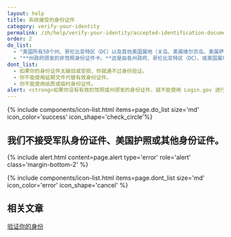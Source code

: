 ```yaml
---
layout: help
title: 系统接受的身份证件
category: verify-your-identity
permalink: /zh/help/verify-your-identity/accepted-identification-documents/
order: 2
do_list:
  - "美国所有50个州、哥伦比亚特区（DC）以及其他美国属地（关岛、美属维尔京岛、美属萨摩亚、马里亚纳群岛和波多黎各）的**驾照**。"
  - "**州政府颁发的非驾照身份证件卡。**这是由各州政府、哥伦比亚特区（DC）、或美国属地颁发的一种身份文件，证明你的身份但不授予驾驶特权。"
dont_list:
  - 如果你的身份证件太破旧或受损，你就通不过身份验证。
  - 你不能使用延期文件代替有效身份证件。
  - 你不能使用纸质或临时身份证件。
alert: <strong>如果你没有有效的驾照或州颁发的身份证件，就不能使用 Login.gov 进行身份验证。</strong>请联系我们合作机构的帮助中心来了解你该怎么办。
---
```


{% include components/icon-list.html items=page.do_list size='md' icon_color='success' icon_shape='check_circle'%}

## 我们不接受军队身份证件、美国护照或其他身份证件。

{% include alert.html content=page.alert type='error' role='alert' class='margin-bottom-2' %}


{% include components/icon-list.html items=page.dont_list size='md' icon_color='error' icon_shape='cancel' %}

## 相关文章

[验证你的身份](/zh/help/verify-your-identity/how-to-verify-your-identity/)
